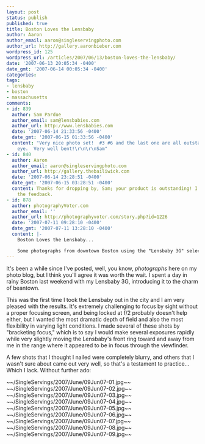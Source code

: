 ```yaml
---
layout: post
status: publish
published: true
title: Boston Loves the Lensbaby
author: Aaron
author_email: aaron@singleservingphoto.com
author_url: http://gallery.aaronbieber.com
wordpress_id: 125
wordpress_url: /articles/2007/06/13/boston-loves-the-lensbaby/
date: '2007-06-13 20:05:34 -0400'
date_gmt: '2007-06-14 00:05:34 -0400'
categories:
tags:
- lensbaby
- boston
- massachusetts
comments:
- id: 839
  author: Sam Pardue
  author_email: sam@lensbabies.com
  author_url: http://www.lensbabies.com
  date: '2007-06-14 21:33:56 -0400'
  date_gmt: '2007-06-15 01:33:56 -0400'
  content: "Very nice photo set!  #3 #6 and the last one are all outstanding to my
    eye.  Very well bent!\r\n\r\nSam"
- id: 840
  author: Aaron
  author_email: aaron@singleservingphoto.com
  author_url: http://gallery.thebailiwick.com
  date: '2007-06-14 23:28:51 -0400'
  date_gmt: '2007-06-15 03:28:51 -0400'
  content: Thanks for dropping by, Sam; your product is outstanding! I appreciate
    the feedback.
- id: 878
  author: photographyVoter.com
  author_email: ''
  author_url: http://photographyvoter.com/story.php?id=1226
  date: '2007-07-11 09:28:10 -0400'
  date_gmt: '2007-07-11 13:28:10 -0400'
  content: |-
    Boston Loves the Lensbaby...

    Some photographs from downtown Boston using the "Lensbaby 3G" selective focus lens....
---
```

It's been a while since I've posted, well, you know, _photographs_
here on my photo blog, but I think you'll agree it was worth the wait. I
spent a day in rainy Boston last weekend with my Lensbaby 3G,
introducing it to the charm of beantown.

This was the first time I took the Lensbaby out in the city and I am
very pleased with the results. It's extremely challenging to focus by
sight without a proper focusing screen, and being locked at f/2 probably
doesn't help either, but I wanted the most dramatic depth of field and
also the most flexibility in varying light conditions. I made several of
these shots by "bracketing focus," which is to say I would make several
exposures rapidly while very slightly moving the Lensbaby's front ring
toward and away from me in the range where it appeared to be in focus
through the viewfinder.

A few shots that I thought I nailed were completely blurry, and others
that I wasn't sure about came out very well, so that's a testament to
practice... Which I lack. Without further ado:

\~\~/SingleServings/2007/June/09Jun07-01.jpg\~\~
 \~\~/SingleServings/2007/June/09Jun07-02.jpg\~\~
 \~\~/SingleServings/2007/June/09Jun07-03.jpg\~\~
 \~\~/SingleServings/2007/June/09Jun07-04.jpg\~\~
 \~\~/SingleServings/2007/June/09Jun07-05.jpg\~\~
 \~\~/SingleServings/2007/June/09Jun07-06.jpg\~\~
 \~\~/SingleServings/2007/June/09Jun07-07.jpg\~\~
 \~\~/SingleServings/2007/June/09Jun07-08.jpg\~\~
 \~\~/SingleServings/2007/June/09Jun07-09.jpg\~\~
